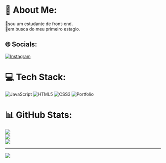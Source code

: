# 💫 About Me:
👾sou um estudante de front-end.<br>🤑em busca do meu primeiro estagio.<br>


## 🌐 Socials:
[![Instagram](https://img.shields.io/badge/Instagram-%23E4405F.svg?logo=Instagram&logoColor=white)](https://instagram.com/@theus.fx0 ) 

# 💻 Tech Stack:
![JavaScript](https://img.shields.io/badge/javascript-%23323330.svg?style=for-the-badge&logo=javascript&logoColor=%23F7DF1E) ![HTML5](https://img.shields.io/badge/html5-%23E34F26.svg?style=for-the-badge&logo=html5&logoColor=white) ![CSS3](https://img.shields.io/badge/css3-%231572B6.svg?style=for-the-badge&logo=css3&logoColor=white) ![Portfolio](https://img.shields.io/badge/Portfolio-%23000000.svg?style=for-the-badge&logo=firefox&logoColor=#FF7139)
# 📊 GitHub Stats:
![](https://github-readme-stats.vercel.app/api?username=1mxtheus&theme=radical&hide_border=true&include_all_commits=false&count_private=false)<br/>
![](https://github-readme-streak-stats.herokuapp.com/?user=1mxtheus&theme=radical&hide_border=true)<br/>
![](https://github-readme-stats.vercel.app/api/top-langs/?username=1mxtheus&theme=radical&hide_border=true&include_all_commits=false&count_private=false&layout=compact)

---
[![](https://visitcount.itsvg.in/api?id=1mxtheus&icon=2&color=10)](https://visitcount.itsvg.in)

<!-- Proudly created with GPRM ( https://gprm.itsvg.in ) -->